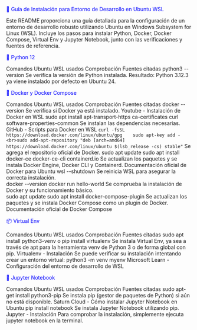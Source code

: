 <span style="color:blue;">🚀 Guía de Instalación para Entorno de Desarrollo en Ubuntu WSL</span>

Este README proporciona una guía detallada para la configuración de un entorno de desarrollo robusto utilizando Ubuntu en Windows Subsystem for Linux (WSL). Incluye los pasos para instalar Python, Docker, Docker Compose, Virtual Env y Jupyter Notebook, junto con las verificaciones y fuentes de referencia.

<span style="color:blue;">🐍 Python 12</span>

Comandos Ubuntu WSL usados	Comprobación	Fuentes citadas
python3 --version	Se verifica la versión de Python instalada.	
	Resultado: Python 3.12.3 ya viene instalado por defecto en Ubuntu 24.	

  <span style="color:blue;">🐳 Docker y Docker Compose</span>

Comandos Ubuntu WSL usados	Comprobación	Fuentes citadas
docker --version	Se verifica si Docker ya está instalado.	Youtube - Instalación de Docker en WSL
sudo apt install apt-transport-https ca-certificates curl software-properties-common	Se instalan las dependencias necesarias.	GitHub - Scripts para Docker en WSL
`curl -fsSL https://download.docker.com/linux/ubuntu/gpg	sudo apt-key add -<br>sudo add-apt-repository "deb [arch=amd64] https://download.docker.com/linux/ubuntu $(lsb_release -cs) stable"`	Se agrega el repositorio oficial de Docker.
sudo apt update sudo apt install docker-ce docker-ce-cli containerd.io	Se actualizan los paquetes y se instala Docker Engine, Docker CLI y Containerd.	Documentación oficial de Docker para Ubuntu
wsl --shutdown	Se reinicia WSL para asegurar la correcta instalación.	
docker --version docker run hello-world	Se comprueba la instalación de Docker y su funcionamiento básico.	
sudo apt update sudo apt install docker-compose-plugin	Se actualizan los paquetes y se instala Docker Compose como un plugin de Docker.	Documentación oficial de Docker Compose

<span style="color:blue;">📦 Virtual Env</span>

Comandos Ubuntu WSL usados	Comprobación	Fuentes citadas
sudo apt install python3-venv o pip install virtualenv	Se instala Virtual Env, ya sea a través de apt para la herramienta venv de Python 3 o de forma global con pip.	Virtualenv - Instalación
	Se puede verificar su instalación intentando crear un entorno virtual: python3 -m venv myenv	Microsoft Learn - Configuración del entorno de desarrollo de WSL

<span style="color:blue;">📝 Jupyter Notebook</span>

Comandos Ubuntu WSL usados	Comprobación	Fuentes citadas
sudo apt-get install python3-pip	Se instala pip (gestor de paquetes de Python) si aún no está disponible.	Saturn Cloud - Cómo instalar Jupyter Notebook en Ubuntu
pip install notebook	Se instala Jupyter Notebook utilizando pip.	Jupyter - Instalación
	Para comprobar la instalación, simplemente ejecuta jupyter notebook en la terminal.
